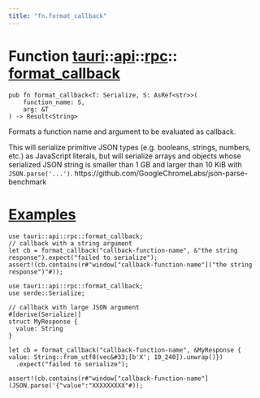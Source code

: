 ```yaml
---
title: "fn.format_callback"
---
```


# Function [tauri](/docs/api/rust/tauri/../../index.html)::​[api](/docs/api/rust/tauri/../index.html)::​[rpc](/docs/api/rust/tauri/index.html)::​[format_callback](/docs/api/rust/tauri/)

```
pub fn format_callback<T: Serialize, S: AsRef<str>>(
    function_name: S, 
    arg: &T
) -> Result<String>
```

Formats a function name and argument to be evaluated as callback.

This will serialize primitive JSON types (e.g. booleans, strings, numbers, etc.) as JavaScript literals, but will serialize arrays and objects whose serialized JSON string is smaller than 1 GB and larger than 10 KiB with `JSON.parse('...')`. https&#x3A;//github.com/GoogleChromeLabs/json-parse-benchmark

# [Examples](/docs/api/rust/tauri/about:blank#examples)

```
use tauri::api::rpc::format_callback;
// callback with a string argument
let cb = format_callback("callback-function-name", &"the string response").expect("failed to serialize");
assert!(cb.contains(r#"window["callback-function-name"]("the string response")"#));
```

```
use tauri::api::rpc::format_callback;
use serde::Serialize;

// callback with large JSON argument
#[derive(Serialize)]
struct MyResponse {
  value: String
}

let cb = format_callback("callback-function-name", &MyResponse { value: String::from_utf8(vec&#33;[b'X'; 10_240]).unwrap()})
  .expect("failed to serialize");

assert!(cb.contains(r#"window["callback-function-name"](JSON.parse('{"value":"XXXXXXXXX"#));
```
